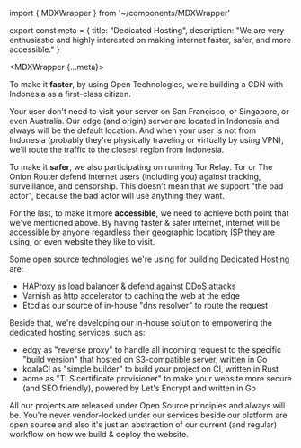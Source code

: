 import { MDXWrapper } from '~/components/MDXWrapper'

export const meta = {
title: "Dedicated Hosting",
description: "We are very enthusiastic and highly interested on making internet faster, safer, and more accessible."
}

<MDXWrapper {...meta}>

To make it **faster**, by using Open Technologies, we're building a CDN with Indonesia as a first-class citizen.

Your user don't need to visit your server on San Francisco, or Singapore, or even Australia. Our edge (and origin) server are located in Indonesia and always will be the default location. And when your user is not from Indonesia (probably they're physically traveling or virtually by using VPN), we'll route the traffic to the closest region from Indonesia.

To make it **safer**, we also participating on running Tor Relay. Tor or The Onion Router defend internet users (including you) against tracking, surveillance, and censorship. This doesn't mean that we support "the bad actor", because the bad actor will use anything they want.

For the last, to make it more **accessible**, we need to achieve both point that we've mentioned above. By having faster & safer internet, internet will be accessible by anyone regardless their geographic location; ISP they are using, or even website they like to visit.

Some open source technologies we're using for building Dedicated Hosting are:

- HAProxy as load balancer & defend against DDoS attacks
- Varnish as http accelerator to caching the web at the edge
- Etcd as our source of in-house "dns resolver" to route the request

Beside that, we're developing our in-house solution to empowering the dedicated hosting
services, such as:

- edgy as "reverse proxy" to handle all incoming request to the specific "build version" that hosted
  on S3-compatible server, written in Go
- koalaCI as "simple builder" to build your project on CI, written in Rust
- acme as "TLS certificate provisioner" to make your website more secure (and SEO friendly), powered
  by Let's Encrypt and written in Go

All our projects are released under Open Source principles and always will be. You're never
vendor-locked under our services beside our platform are open source and also it's just an abstraction
of our current (and regular) workflow on how we build & deploy the website.

</MDXWrapper>
